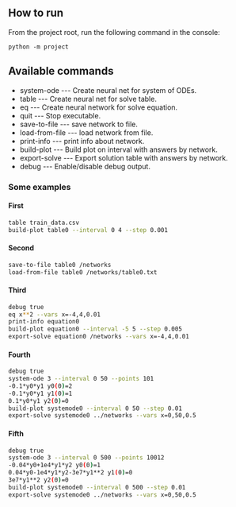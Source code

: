 ## How to run
From the project root, run the following command in the console:

```python -m project```

## Available commands
* system-ode --- Create neural net for system of ODEs.
* table --- Create neural net for solve table.
* eq --- Create neural network for solve equation.
* quit --- Stop executable.
* save-to-file --- save network to file.
* load-from-file --- load network from file.
* print-info --- print info about network.
* build-plot --- Build plot on interval with answers by network.
* export-solve --- Export solution table with answers by network.
* debug --- Enable/disable debug output.

### Some examples
#### First
```bash
table train_data.csv
build-plot table0 --interval 0 4 --step 0.001

```
#### Second
```bash
save-to-file table0 /networks
load-from-file table0 /networks/table0.txt
```
#### Third
```bash
debug true
eq x**2 --vars x=-4,4,0.01
print-info equation0
build-plot equation0 --interval -5 5 --step 0.005
export-solve equation0 /networks --vars x=-4,4,0.01
```
#### Fourth
```bash
debug true
system-ode 3 --interval 0 50 --points 101
-0.1*y0*y1 y0(0)=2
-0.1*y0*y1 y1(0)=1
0.1*y0*y1 y2(0)=0
build-plot systemode0 --interval 0 50 --step 0.01
export-solve systemode0 ../networks --vars x=0,50,0.5
```

#### Fifth
```bash
debug true
system-ode 3 --interval 0 500 --points 10012
-0.04*y0+1e4*y1*y2 y0(0)=1
0.04*y0-1e4*y1*y2-3e7*y1**2 y1(0)=0
3e7*y1**2 y2(0)=0
build-plot systemode0 --interval 0 500 --step 0.01
export-solve systemode0 ../networks --vars x=0,50,0.5
```